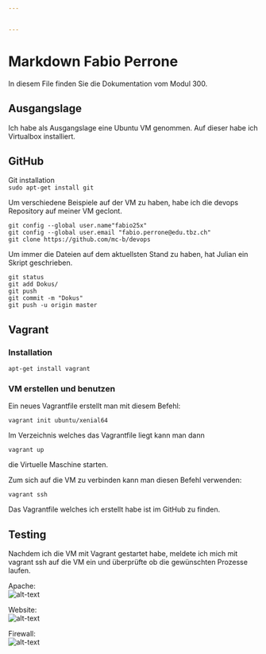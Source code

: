 ```yaml
---


---
```


<h1 id="markdown-fabio-perrone">Markdown Fabio Perrone</h1>
<p>In diesem File finden Sie die Dokumentation vom Modul 300.</p>
<h2 id="ausgangslage">Ausgangslage</h2>
<p>Ich habe als Ausgangslage eine Ubuntu VM genommen. Auf dieser habe ich Virtualbox installiert.</p>
<h2 id="github">GitHub</h2>
<p>Git installation<br>
<code>sudo apt-get install git</code></p>
<p>Um verschiedene Beispiele auf der VM zu haben, habe ich die devops Repository auf meiner VM geclont.</p>
<pre class=" language-bash"><code class="prism  language-bash"><span class="token function">git</span> config --global user.name<span class="token string">"fabio25x"</span>
<span class="token function">git</span> config --global user.email <span class="token string">"fabio.perrone@edu.tbz.ch"</span>
<span class="token function">git</span> clone https://github.com/mc-b/devops
</code></pre>
<p>Um immer die Dateien auf dem aktuellsten Stand zu haben, hat Julian ein Skript geschrieben.</p>
<pre class=" language-bash"><code class="prism  language-bash"><span class="token function">git</span> status
<span class="token function">git</span> add Dokus/
<span class="token function">git</span> push
<span class="token function">git</span> commit -m <span class="token string">"Dokus"</span>
<span class="token function">git</span> push -u origin master
</code></pre>
<h2 id="vagrant">Vagrant</h2>
<h3 id="installation">Installation</h3>
<pre class=" language-bash"><code class="prism  language-bash"><span class="token function">apt-get</span> <span class="token function">install</span> vagrant
</code></pre>
<h3 id="vm-erstellen-und-benutzen">VM erstellen und benutzen</h3>
<p>Ein neues Vagrantfile erstellt man mit diesem Befehl:</p>
<pre class=" language-bash"><code class="prism  language-bash">vagrant init ubuntu/xenial64 
</code></pre>
<p>Im Verzeichnis welches das Vagrantfile liegt kann man dann</p>
<pre class=" language-bash"><code class="prism  language-bash">vagrant up
</code></pre>
<p>die Virtuelle Maschine starten.</p>
<p>Zum sich auf die VM zu verbinden kann man diesen Befehl verwenden:</p>
<pre class=" language-bash"><code class="prism  language-bash">vagrant <span class="token function">ssh</span>
</code></pre>
<p>Das Vagrantfile welches ich erstellt habe ist im GitHub zu finden.</p>
<h2 id="testing">Testing</h2>
<p>Nachdem ich die VM mit Vagrant gestartet habe, meldete ich mich mit vagrant ssh auf die VM ein und überprüfte ob die gewünschten Prozesse laufen.</p>
<p>Apache:<br>
<img src="https://perrone.myqnapcloud.com:450/share.cgi/Prozesse%20Apache.png?ssid=02YbC2K&amp;fid=02YbC2K&amp;path=%2F&amp;filename=Prozesse%20Apache.png&amp;openfolder=normal&amp;ep=" alt="alt-text"></p>
<p>Website:<br>
<img src="https://perrone.myqnapcloud.com:450/share.cgi/Bildschirmfoto%202018-03-27%20um%2014.31.15.png?ssid=02YbC2K&amp;fid=02YbC2K&amp;path=%2F&amp;filename=Bildschirmfoto%202018-03-27%20um%2014.31.15.png&amp;openfolder=normal&amp;ep=" alt="alt-text"></p>
<p>Firewall:<br>
<img src="https://perrone.myqnapcloud.com:450/share.cgi/Firewall.png?ssid=02YbC2K&amp;fid=02YbC2K&amp;path=%2F&amp;filename=Firewall.png&amp;openfolder=normal&amp;ep=" alt="alt-text"></p>

